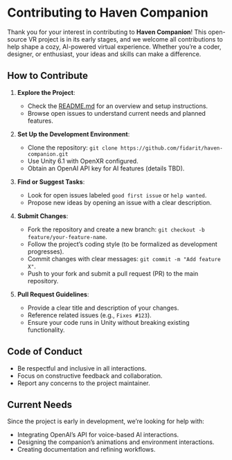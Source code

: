 ﻿# Contributing to Haven Companion

Thank you for your interest in contributing to **Haven Companion**! This open-source VR project is in its early stages, and we welcome all contributions to help shape a cozy, AI-powered virtual experience. Whether you’re a coder, designer, or enthusiast, your ideas and skills can make a difference.

## How to Contribute

1. **Explore the Project**:
   - Check the [README.md](README.md) for an overview and setup instructions.
   - Browse open issues to understand current needs and planned features.

2. **Set Up the Development Environment**:
   - Clone the repository: `git clone https://github.com/fidarit/haven-companion.git`
   - Use Unity 6.1 with OpenXR configured.
   - Obtain an OpenAI API key for AI features (details TBD).

3. **Find or Suggest Tasks**:
   - Look for open issues labeled `good first issue` or `help wanted`.
   - Propose new ideas by opening an issue with a clear description.

4. **Submit Changes**:
   - Fork the repository and create a new branch: `git checkout -b feature/your-feature-name`.
   - Follow the project’s coding style (to be formalized as development progresses).
   - Commit changes with clear messages: `git commit -m "Add feature X"`.
   - Push to your fork and submit a pull request (PR) to the main repository.

5. **Pull Request Guidelines**:
   - Provide a clear title and description of your changes.
   - Reference related issues (e.g., `Fixes #123`).
   - Ensure your code runs in Unity without breaking existing functionality.

## Code of Conduct

- Be respectful and inclusive in all interactions.
- Focus on constructive feedback and collaboration.
- Report any concerns to the project maintainer.

## Current Needs

Since the project is early in development, we’re looking for help with:
- Integrating OpenAI’s API for voice-based AI interactions.
- Designing the companion’s animations and environment interactions.
- Creating documentation and refining workflows.